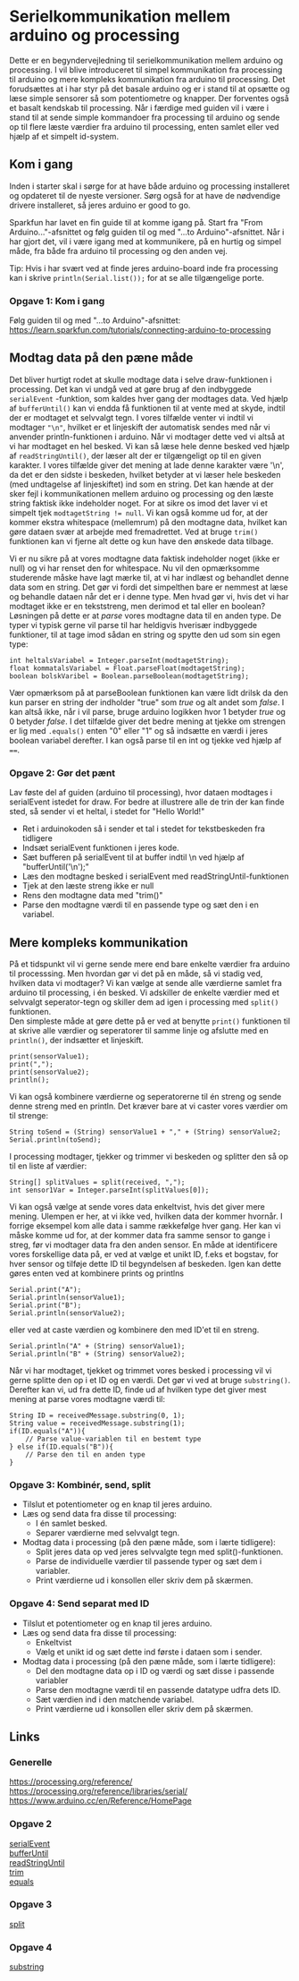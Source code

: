 # Serielkommunikation mellem arduino og processing
Dette er en begyndervejledning til serielkommunikation mellem arduino og processing. I vil blive introduceret til simpel kommunikation fra processing til arduino og mere kompleks kommunikation fra arduino til processing.
Det forudsættes at i har styr på det basale arduino og er i stand til at opsætte og læse simple sensorer så som potentiometre og knapper. Der forventes også et basalt kendskab til processing.
Når i færdige med guiden vil i være i stand til at sende simple kommandoer fra processing til arduino og sende op til flere læste værdier fra arduino til processing, enten samlet eller ved hjælp af et simpelt id-system.

## Kom i gang
Inden i starter skal i sørge for at have både arduino og processing installeret og opdateret til de nyeste versioner. Sørg også for at have de nødvendige drivere installeret, så jeres arduino er good to go.

Sparkfun har lavet en fin guide til at komme igang på. Start fra "From Arduino..."-afsnittet og følg guiden til og med "...to Arduino"-afsnittet. Når i har gjort det, vil i være igang med at kommunikere, på en hurtig og simpel måde, fra både fra arduino til processing og den anden vej.

Tip: Hvis i har svært ved at finde jeres arduino-board inde fra processing kan i skrive `println(Serial.list());` for at se alle tilgængelige porte.

### Opgave 1: Kom i gang
Følg guiden til og med "...to Arduino"-afsnittet: https://learn.sparkfun.com/tutorials/connecting-arduino-to-processing


## Modtag data på den pæne måde
Det bliver hurtigt rodet at skulle modtage data i selve draw-funktionen i processing. Det kan vi undgå ved at gøre brug af den indbyggede `serialEvent` -funktion, som kaldes hver gang der modtages data. Ved hjælp af `bufferUntil()` kan vi endda få funktionen til at vente med at skyde, indtil der er modtaget et selvvalgt tegn. I vores tilfælde venter vi indtil vi modtager `"\n"`, hvilket er et linjeskift der automatisk sendes med når vi anvender println-funktionen i arduino. Når vi modtager dette ved vi altså at vi har modtaget en hel besked.
Vi kan så læse hele denne besked ved hjælp af `readStringUntil()`, der læser alt der er tilgængeligt op til en given karakter. I vores tilfælde giver det mening at lade denne karakter være '\n', da det er den sidste i beskeden, hvilket betyder at vi læser hele beskeden (med undtagelse af linjeskiftet) ind som en string.
Det kan hænde at der sker fejl i kommunikationen mellem arduino og processing og den læste string faktisk ikke indeholder noget. For at sikre os imod det laver vi et simpelt tjek `modtagetString != null`.
Vi kan også komme ud for, at der kommer ekstra whitespace (mellemrum) på den modtagne data, hvilket kan gøre dataen svær at arbejde med fremadrettet. Ved at bruge `trim()` funktionen kan vi fjerne alt dette og kun have den ønskede data tilbage.

Vi er nu sikre på at vores modtagne data faktisk indeholder noget (ikke er null) og vi har renset den for whitespace. Nu vil den opmærksomme studerende måske have lagt mærke til, at vi har indlæst og behandlet denne data som en string. Det gør vi fordi det simpelthen bare er nemmest at læse og behandle dataen når det er i denne type. Men hvad gør vi, hvis det vi har modtaget ikke er en tekststreng, men derimod et tal eller en boolean? Løsningen på dette er at *parse* vores modtagne data til en anden type. De typer vi typisk gerne vil parse til har heldigvis hverisær indbyggede funktioner, til at tage imod sådan en string og spytte den ud som sin egen type:

```
int heltalsVariabel = Integer.parseInt(modtagetString);
float kommatalsVariabel = Float.parseFloat(modtagetString);
boolean bolskVaribel = Boolean.parseBoolean(modtagetString);
```

Vær opmærksom på at parseBoolean funktionen kan være lidt drilsk da den kun parser en string der indholder "true" som *true* og alt andet som *false*. I kan altså ikke, når i vil parse, bruge arduino logikken hvor 1 betyder *true* og 0 betyder *false*. I det tilfælde giver det bedre mening at tjekke om strengen er lig med `.equals()` enten "0" eller "1" og så indsætte en værdi i jeres boolean variabel derefter. I kan også parse til en int og tjekke ved hjælp af `==`.

### Opgave 2: Gør det pænt
Lav føste del af guiden (arduino til processing), hvor dataen modtages i serialEvent istedet for draw. For bedre at illustrere alle de trin der kan finde sted, så sender vi et heltal, i stedet for "Hello World!"
* Ret i arduinokoden så i sender et tal i stedet for tekstbeskeden fra tidligere
* Indsæt serialEvent funktionen i jeres kode.
* Sæt bufferen på serialEvent til at buffer indtil \n ved hjælp af "bufferUntil('\n');"
* Læs den modtagne besked i serialEvent med readStringUntil-funktionen
* Tjek at den læste streng ikke er null
* Rens den modtagne data med "trim()"
* Parse den modtagne værdi til en passende type og sæt den i en variabel.


## Mere kompleks kommunikation
På et tidspunkt vil vi gerne sende mere end bare enkelte værdier fra arduino til processsing. Men hvordan gør vi det på en måde, så vi stadig ved, hvilken data vi modtager?
Vi kan vælge at sende alle værdierne samlet fra arduino til processing, i én besked. Vi adskiller de enkelte værdier med et selvvalgt seperator-tegn og skiller dem ad igen i processing med `split()` funktionen.  
Den simpleste måde at gøre dette på er ved at benytte `print()` funktionen til at skrive alle værdier og seperatorer til samme linje og afslutte med en `println()`, der indsætter et linjeskift.
```arduino
print(sensorValue1);
print(",");
print(sensorValue2);
println();
```
Vi kan også kombinere værdierne og seperatorerne til én streng og sende denne streng med en println. Det kræver bare at vi caster vores værdier om til strenge:
```
String toSend = (String) sensorValue1 + "," + (String) sensorValue2;
Serial.println(toSend);
```
I processing modtager, tjekker og trimmer vi beskeden og splitter den så op til en liste af værdier:
```
String[] splitValues = split(received, ",");
int sensor1Var = Integer.parseInt(splitValues[0]);
```

Vi kan også vælge at sende vores data enkeltvist, hvis det giver mere mening. Ulempen er her, at vi ikke ved, hvilken data der kommer hvornår. I forrige eksempel kom alle data i samme rækkefølge hver gang. Her kan vi måske komme ud for, at der kommer data fra samme sensor to gange i streg, før vi modtager data fra den anden sensor.
En måde at identificere vores forskellige data på, er ved at vælge et unikt ID, f.eks et bogstav, for hver sensor og tilføje dette ID til begyndelsen af beskeden. Igen kan dette gøres enten ved at kombinere prints og printlns
```arduino
Serial.print("A");
Serial.println(sensorValue1);
Serial.print("B");
Serial.println(sensorValue2);
```
eller ved at caste værdien og kombinere den med ID'et til en streng.
```arduino
Serial.println("A" + (String) sensorValue1);
Serial.println("B" + (String) sensorValue2);
```

Når vi har modtaget, tjekket og trimmet vores besked i processing vil vi gerne splitte den op i et ID og en værdi. Det gør vi ved at bruge `substring()`.
Derefter kan vi, ud fra dette ID, finde ud af hvilken type det giver mest mening at parse vores modtagne værdi til:
```
String ID = receivedMessage.substring(0, 1);
String value = receivedMessage.substring(1);
if(ID.equals("A")){
    // Parse value-variablen til en bestemt type
} else if(ID.equals("B")){
    // Parse den til en anden type
}
```

### Opgave 3: Kombinér, send, split
* Tilslut et potentiometer og en knap til jeres arduino.
* Læs og send data fra disse til processing:
  * I én samlet besked.
  * Separer værdierne med selvvalgt tegn.
* Modtag data i processing (på den pæne måde, som i lærte tidligere):
  * Split jeres data op ved jeres selvvalgte tegn med split()-funktionen.
  * Parse de individuelle værdier til passende typer og sæt dem i variabler.
  * Print værdierne ud i konsollen eller skriv dem på skærmen.

### Opgave 4: Send separat med ID
* Tilslut et potentiometer og en knap til jeres arduino.
* Læs og send data fra disse til processing:
  * Enkeltvist
  * Vælg et unikt id og sæt dette ind første i dataen som i sender.
* Modtag data i processing (på den pæne måde, som i lærte tidligere):
  * Del den modtagne data op i ID og værdi og sæt disse i passende variabler
  * Parse den modtagne værdi til en passende datatype udfra dets ID.
  * Sæt værdien ind i den matchende variabel.
  * Print værdierne ud i konsollen eller skriv dem på skærmen.

## Links
### Generelle
https://processing.org/reference/
https://processing.org/reference/libraries/serial/    
https://www.arduino.cc/en/Reference/HomePage

### Opgave 2
[serialEvent](https://processing.org/reference/libraries/serial/serialEvent_.html)    
[bufferUntil](https://processing.org/reference/libraries/serial/Serial_bufferUntil_.html)    
[readStringUntil](https://processing.org/reference/libraries/serial/Serial_readStringUntil_.html)    
[trim](https://processing.org/reference/trim_.html)    
[equals](https://processing.org/reference/String_equals_.html)    

### Opgave 3
[split](https://processing.org/reference/split_.html)    

### Opgave 4
[substring](https://processing.org/reference/String_substring_.html)    
